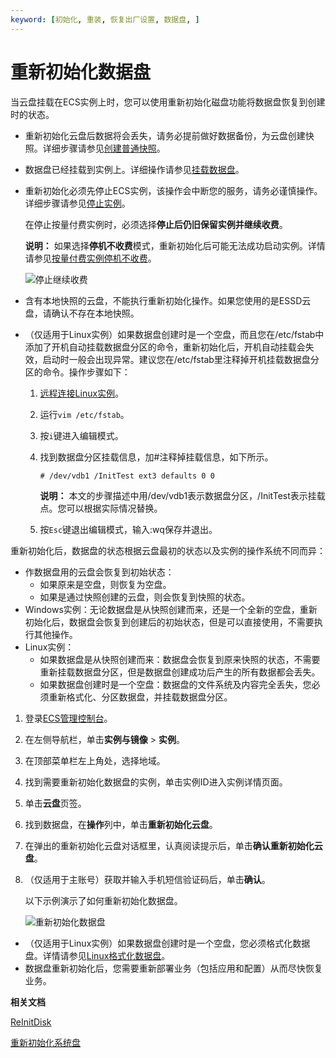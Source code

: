 ```yaml
---
keyword: [初始化, 重装, 恢复出厂设置, 数据盘, ]
---
```


# 重新初始化数据盘

当云盘挂载在ECS实例上时，您可以使用重新初始化磁盘功能将数据盘恢复到创建时的状态。

-   重新初始化云盘后数据将会丢失，请务必提前做好数据备份，为云盘创建快照。详细步骤请参见[创建普通快照](/cn.zh-CN/快照/使用快照/创建普通快照.md)。
-   数据盘已经挂载到实例上。详细操作请参见[挂载数据盘](/cn.zh-CN/块存储/云盘基础操作/挂载数据盘.md)。
-   重新初始化必须先停止ECS实例，该操作会中断您的服务，请务必谨慎操作。详细步骤请参见[停止实例](/cn.zh-CN/实例/管理实例/停止实例.md)。

    在停止按量付费实例时，必须选择**停止后仍旧保留实例并继续收费**。

    **说明：** 如果选择**停机不收费**模式，重新初始化后可能无法成功启动实例。详情请参见[按量付费实例停机不收费](/cn.zh-CN/产品定价/计费方式/按量付费实例停机不收费.md)。

    ![停止继续收费](https://static-aliyun-doc.oss-accelerate.aliyuncs.com/assets/img/zh-CN/5263359951/p5328.png)

-   含有本地快照的云盘，不能执行重新初始化操作。如果您使用的是ESSD云盘，请确认不存在本地快照。
-   （仅适用于Linux实例）如果数据盘创建时是一个空盘，而且您在/etc/fstab中添加了开机自动挂载数据盘分区的命令，重新初始化后，开机自动挂载会失效，启动时一般会出现异常。建议您在/etc/fstab里注释掉开机挂载数据盘分区的命令。操作步骤如下：
    1.  [远程连接Linux实例](/cn.zh-CN/实例/连接实例/连接方式概述.md)。
    2.  运行`vim /etc/fstab`。
    3.  按`i`键进入编辑模式。
    4.  找到数据盘分区挂载信息，加\#注释掉挂载信息，如下所示。

        ```
        # /dev/vdb1 /InitTest ext3 defaults 0 0
        ```

        **说明：** 本文的步骤描述中用/dev/vdb1表示数据盘分区，/InitTest表示挂载点。您可以根据实际情况替换。

    5.  按`Esc`键退出编辑模式，输入:wq保存并退出。

重新初始化后，数据盘的状态根据云盘最初的状态以及实例的操作系统不同而异：

-   作数据盘用的云盘会恢复到初始状态：
    -   如果原来是空盘，则恢复为空盘。
    -   如果是通过快照创建的云盘，则会恢复到快照的状态。
-   Windows实例：无论数据盘是从快照创建而来，还是一个全新的空盘，重新初始化后，数据盘会恢复到创建后的初始状态，但是可以直接使用，不需要执行其他操作。
-   Linux实例：
    -   如果数据盘是从快照创建而来：数据盘会恢复到原来快照的状态，不需要重新挂载数据盘分区，但是数据盘创建成功后产生的所有数据都会丢失。
    -   如果数据盘创建时是一个空盘：数据盘的文件系统及内容完全丢失，您必须重新格式化、分区数据盘，并挂载数据盘分区。

1.  登录[ECS管理控制台](https://ecs.console.aliyun.com)。

2.  在左侧导航栏，单击**实例与镜像** \> **实例**。

3.  在顶部菜单栏左上角处，选择地域。

4.  找到需要重新初始化数据盘的实例，单击实例ID进入实例详情页面。

5.  单击**云盘**页签。

6.  找到数据盘，在**操作**列中，单击**重新初始化云盘**。

7.  在弹出的重新初始化云盘对话框里，认真阅读提示后，单击**确认重新初始化云盘**。

8.  （仅适用于主账号）获取并输入手机短信验证码后，单击**确认**。

    以下示例演示了如何重新初始化数据盘。

    ![重新初始化数据盘](https://static-aliyun-doc.oss-accelerate.aliyuncs.com/assets/img/zh-CN/6263359951/p127661.gif)


-   （仅适用于Linux实例）如果数据盘创建时是一个空盘，您必须格式化数据盘。详情请参见[Linux格式化数据盘](/cn.zh-CN/块存储/云盘基础操作/分区格式化数据盘/Linux格式化数据盘.md)。
-   数据盘重新初始化后，您需要重新部署业务（包括应用和配置）从而尽快恢复业务。

**相关文档**  


[ReInitDisk](/cn.zh-CN/API参考/块存储/ReInitDisk.md)

[重新初始化系统盘](/cn.zh-CN/块存储/云盘基础操作/重新初始化云盘/重新初始化系统盘.md)

